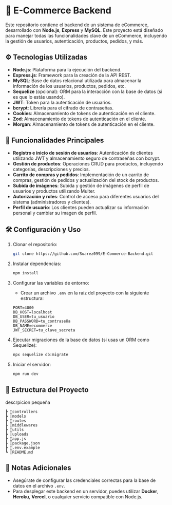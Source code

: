 # 🛒 E-Commerce Backend

Este repositorio contiene el backend de un sistema de eCommerce, desarrollado con **Node.js**, **Express** y **MySQL**. Este proyecto está diseñado para manejar todas las funcionalidades clave de un eCommerce, incluyendo la gestión de usuarios, autenticación, productos, pedidos, y más.

## ⚙️ Tecnologías Utilizadas

- **Node.js**: Plataforma para la ejecución del backend.
- **Express.js**: Framework para la creación de la API REST.
- **MySQL**: Base de datos relacional utilizada para almacenar la información de los usuarios, productos, pedidos, etc.
- **Sequelize** (opcional): ORM para la interacción con la base de datos (si es que lo estás usando).
- **JWT**: Token para la autenticación de usuarios.
- **bcrypt**: Librería para el cifrado de contraseñas.
- **Cookies**: Almacenamiento de tokens de autenticación en el cliente.
- **Zod**: Almacenamiento de tokens de autenticación en el cliente.
- **Morgan**: Almacenamiento de tokens de autenticación en el cliente.

## 🚀 Funcionalidades Principales

- **Registro e inicio de sesión de usuarios**: Autenticación de clientes utilizando JWT y almacenamiento seguro de contraseñas con bcrypt.
- **Gestión de productos**: Operaciones CRUD para productos, incluyendo categorías, descripciones y precios.
- **Carrito de compras y pedidos**: Implementación de un carrito de compras, gestión de pedidos y actualización del stock de productos.
- **Subida de imágenes**: Subida y gestión de imágenes de perfil de usuarios y productos utilizando Multer.
- **Autorización y roles**: Control de acceso para diferentes usuarios del sistema (administradores y clientes).
- **Perfil de usuario**: Los clientes pueden actualizar su información personal y cambiar su imagen de perfil.

## 🛠️ Configuración y Uso

1. Clonar el repositorio:

   ```bash
   git clone https://github.com/Suarez099/E-Commerce-Backend.git
   ```

2. Instalar dependencias:

   ```bash
   npm install
   ```

3. Configurar las variables de entorno:

   - Crear un archivo `.env` en la raíz del proyecto con la siguiente estructura:

   ```plaintext
   PORT=4000
   DB_HOST=localhost
   DB_USER=tu_usuario
   DB_PASSWORD=tu_contraseña
   DB_NAME=ecommerce
   JWT_SECRET=tu_clave_secreta
   ```

4. Ejecutar migraciones de la base de datos (si usas un ORM como Sequelize):

   ```bash
   npx sequelize db:migrate
   ```

5. Iniciar el servidor:
   ```bash
   npm run dev
   ```

## 📂 Estructura del Proyecto
descrpicion pequeña
```
┣ 📂controllers       
┣ 📂models            
┣ 📂routes            
┣ 📂middlewares       
┣ 📂utils             
┣ 📂uploads           
┣ 📜app.js            
┣ 📜package.json      
┣ 📜.env.example      
┗ 📜README.md         
```

## 📝 Notas Adicionales
- Asegúrate de configurar las credenciales correctas para la base de datos en el archivo `.env`.
- Para desplegar este backend en un servidor, puedes utilizar **Docker**, **Heroku**, **Vercel**, o cualquier servicio compatible con Node.js.


